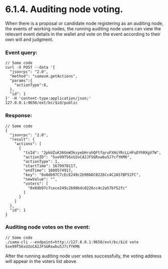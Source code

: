 # 6.1.4. Auditing node voting.

When there is a proposal or candidate node registering as an auditing node, the events of working nodes, the running auditing node users can view the relevant event details in the wallet and vote on the event according to their own will and judgment.

### Event query:

```
// Some code
curl -X POST --data '{
  "jsonrpc": "2.0",
  "method": "samavm.getActions",
  "params":{
    "actionType":6,
  },
  "id": 1
}' -H 'content-type:application/json;' 127.0.0.1:9650/ext/bc/$id/public
```

### Response:

```
// Some code
{
  "jsonrpc": "2.0",
  "result": {
    "actions": [
      {
        "txId": "2pkUZuK36GnW3ksyebHruhQFtfqruFXHiYRcLLHFuDYhRXgV7W",
        "actionID": "5xe99T56xU2oCA2JFSGRxwbu5J7cfYKM6",
        "actionType": 1,
        "startTime": 1679970117,
        "endTime": 1680574917,
        "key": "0x8db97C7cEcE249c2b98bDC0226Cc4C2A57BF52FC",
        "newValue": "",
        "voters": [
          "0x8db97c7cece249c2b98bdc0226cc4c2a57bf52fc"
        ]
      }
    ]
  },
  "id": 1
}
```

### Auditing node votes on the event:

```
// Some code
./sama-cli --endpoint=http://127.0.0.1:9650/ext/bc/$id vote 5xe99T56xU2oCA2JFSGRxwbu5J7cfYKM6
```

After the running auditing node user votes successfully, the voting address will appear in the voters list above.
